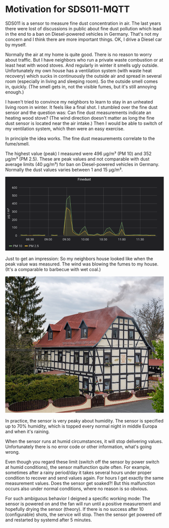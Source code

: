 # Motivation for SDS011-MQTT

SDS011 is a sensor to measure fine dust concentration in air. The last years there were lost of discussions in public about fine dust pollution which lead in the end to a ban on Diesel-powered vehicles in Germany. That's not my concern and I think there are more important things. OK, I drive a Diesel car by myself.

Normally the air at my home is quite good. There is no reason to worry about traffic. But I have neighbors who run a private waste combustion or at least heat with wood stoves. And regularly in winter it smells ugly outside. Unfortunately my own house has a ventilation system (with waste heat recovery)  which sucks in continuously the outside air and spread in several room (especially in living and sleeping room). So the outside smell comes in, quickly. (The smell gets in, not the visible fumes, but it's still annoying enough.)

I haven't tried to convince my neighbors to learn to stay in an unheated living room in winter. It feels like a final shot. I stumbled over the fine dust sensor and the question was: Can fine dust measurements indicate an heating wood stove? (The wind direction doesn't matter as long the fine dust sensor is located near the air intake.) Then I would be able to switch of my ventilation system, which then were an easy exercise.

In principle the idea works. The fine dust measurements correlate to the fume/smell.

The highest value (peak) I measured were 496 µg/m³ (PM 10) and 352 µg/m³ (PM 2.5). These are peak values and not comparable with dust average limits (40 µg/m³) for ban on Diesel-powered vehicles in Germany. Normally the dust values varies between 1 and 15 µg/m³.

![Screenshot Grafana](./fume-grafana.png)

Just to get an impression: So my neighbors house looked like when the peak value was measured.
The wind was blowing the fumes to my house. (It's a comparable to barbecue with wet coal.)

![fume-house](./fume-house.jpg)

In practice, the sensor is very peaky about humidity. The sensor is specified up to 70% humidity, which is topped every normal night in middle Europa and when it's raining.

When the sensor runs at humid circumstances, it will stop delivering values. Unfortunately there is no error code or other information, what's going wrong.

Even though you regard these limit (switch off the sensor by power switch at humid conditions), the sensor malfunction quite often. For example, sometimes after a rainy period/day it takes several hours under proper condition to recover and send values again. For hours I get exactly the same measurement values. Does the sensor get soaked?! But this malfunction occurs also under normal conditions, where no reason is so obvious.

For such ambiguous behavior I deigned a specific working mode: The sensor is powered on and the fan will run until a positive measurement and hopefully drying the sensor (theory). If there is no success after 10 (configurable) shots, the service will stop. Then the sensor get powered off and restarted by systemd after 5 minutes.







